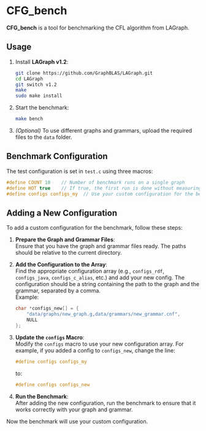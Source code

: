 
# CFG_bench  

**CFG_bench** is a tool for benchmarking the CFL algorithm from LAGraph.  

## Usage  

1. Install **LAGraph v1.2**:  
   ```bash
   git clone https://github.com/GraphBLAS/LAGraph.git
   cd LAGraph
   git switch v1.2
   make
   sudo make install
   ```  
2. Start the benchmark:  
   ```bash
   make bench
   ```  
3. *(Optional)* To use different graphs and grammars, upload the required files to the `data` folder.  

## Benchmark Configuration  

The test configuration is set in `test.c` using three macros:  
```c
#define COUNT 10    // Number of benchmark runs on a single graph  
#define HOT true    // If true, the first run is done without measuring time (warm-up)  
#define configs configs_my  // Use your custom configuration for the benchmark (default is the xz.g graph and vf.cnf grammar)  
```  

## Adding a New Configuration  

To add a custom configuration for the benchmark, follow these steps:

1. **Prepare the Graph and Grammar Files**:  
   Ensure that you have the graph and grammar files ready. The paths should be relative to the current directory.

2. **Add the Configuration to the Array**:  
   Find the appropriate configuration array (e.g., `configs_rdf`, `configs_java`, `configs_c_alias`, etc.) and add your new config. The configuration should be a string containing the path to the graph and the grammar, separated by a comma.  
   Example:
   ```c
   char *configs_new[] = {
       "data/graphs/new_graph.g,data/grammars/new_grammar.cnf",
       NULL
   };
   ```

3. **Update the `configs` Macro**:  
   Modify the `configs` macro to use your new configuration array. For example, if you added a config to `configs_new`, change the line:
   ```c
   #define configs configs_my
   ```
   to:
   ```c
   #define configs configs_new
   ```

4. **Run the Benchmark**:  
   After adding the new configuration, run the benchmark to ensure that it works correctly with your graph and grammar.

Now the benchmark will use your custom configuration.
